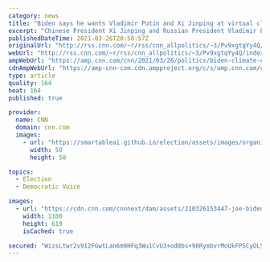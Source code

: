 ```yaml
---
category: news
title: "Biden says he wants Vladimir Putin and Xi Jinping at virtual climate change summit next month"
excerpt: "Chinese President Xi Jinping and Russian President Vladimir Putin \"know they're invited\" to join a US-hosted virtual summit on climate, President Joe Biden told reporters on Friday.\n    \n"
publishedDateTime: 2021-03-26T20:50:57Z
originalUrl: "http://rss.cnn.com/~r/rss/cnn_allpolitics/~3/Pv9xgtqYy4Q/index.html"
webUrl: "http://rss.cnn.com/~r/rss/cnn_allpolitics/~3/Pv9xgtqYy4Q/index.html"
ampWebUrl: "https://amp.cnn.com/cnn/2021/03/26/politics/biden-climate-change-event-april-putin-xi/index.html"
cdnAmpWebUrl: "https://amp-cnn-com.cdn.ampproject.org/c/s/amp.cnn.com/cnn/2021/03/26/politics/biden-climate-change-event-april-putin-xi/index.html"
type: article
quality: 164
heat: 164
published: true

provider:
  name: CNN
  domain: cnn.com
  images:
    - url: "https://smartableai.github.io/election/assets/images/organizations/cnn.com-50x50.jpg"
      width: 50
      height: 50

topics:
  - Election
  - Democratic Voice

images:
  - url: "https://cdn.cnn.com/cnnnext/dam/assets/210326153447-joe-biden-georgia-voting-bill-super-tease.jpg"
    width: 1100
    height: 619
    isCached: true

secured: "WizsLtwr2v912FGwtLan6m9HFq3Wu1CvU3+od8bs+98RymbvrMoUkFPSCyOLSZVw+88vHHJjRhK0ItyjfgncBHDTGIq+fv4hh2WqbpLR5O1HAL+Q0xlLZs9Yx6GqfIz5zZomRtlIOyZ/2QY7+OaF8lKclBHdQYvQvayNwmHlc0LluHGZFtAirftLn6e/ps8ebzFFV3LuazdDFVFxUhcn8Ije9nU3r9AHu7iN5XmK0HKU7MidGP7HPks+98QOU7pL0BX2hQ4PpIe0787/D/IwSdWhLMeJM2YW2Fe+rjS+3/NJWRFAp0D7lpYtaqsGD2XLZIi3TGoRNPRoOzHYrpBSyEtLkSzFuBPz9hTyVpnw+rc=;HEXMOgF7Q+CnjyHg9D631A=="
---
```


